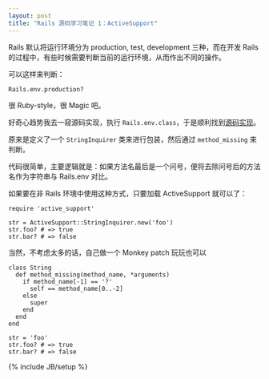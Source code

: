 ```yaml
---
layout: post
title: "Rails 源码学习笔记 1：ActiveSupport"
---
```


Rails 默认将运行环境分为 production, test, development 三种，而在开发 Rails 的过程中，有些时候需要判断当前的运行环境，从而作出不同的操作。

可以这样来判断：

    Rails.env.production?

很 Ruby-style，很 Magic 吧。

好奇心趋势我去一窥源码实现，执行 `Rails.env.class`，于是顺利找到[源码实现](https://github.com/rails/rails/blob/v3.2.11/activesupport/lib/active_support/string_inquirer.rb)。

原来是定义了一个 `StringInquirer` 类来进行包装，然后通过 `method_missing` 来判断。

代码很简单，主要逻辑就是：如果方法名最后是一个问号，便将去除问号后的方法名作为字符串与 Rails.env 对比。

如果要在非 Rails 环境中使用这种方式，只要加载 ActiveSupport 就可以了：

    require 'active_support'
    
    str = ActiveSupport::StringInquirer.new('foo')
    str.foo? # => true
    str.bar? # => false

当然，不考虑太多的话，自己做一个 Monkey patch 玩玩也可以

    class String
      def method_missing(method_name, *arguments)
        if method_name[-1] == '?'
          self == method_name[0..-2]
        else
          super
        end
      end
    end
    
    str = 'foo'
    str.foo? # => true
    str.bar? # => false

{% include JB/setup %}
